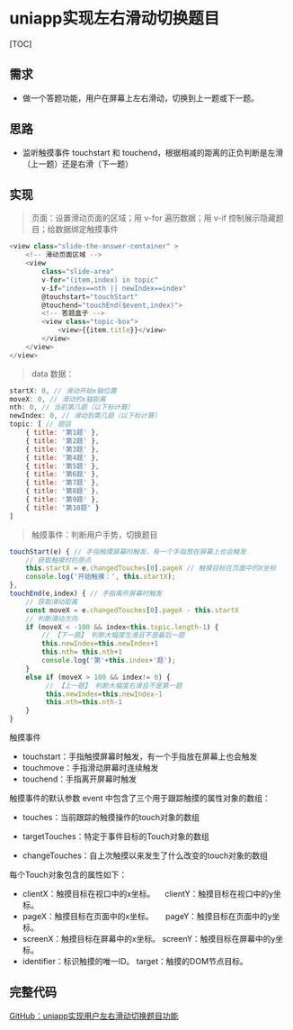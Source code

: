 # uniapp实现左右滑动切换题目

[TOC]

## 需求

- 做一个答题功能，用户在屏幕上左右滑动，切换到上一题或下一题。

## 思路

- 监听触摸事件 touchstart 和 touchend，根据相减的距离的正负判断是左滑（上一题）还是右滑（下一题）

## 实现

> 页面：设置滑动页面的区域；用 v-for 遍历数据；用 v-if 控制展示隐藏题目；给数据绑定触摸事件

~~~js
<view class="slide-the-answer-container" >
    <!-- 滑动页面区域 -->
    <view 
        class="slide-area" 
        v-for="(item,index) in topic"
        v-if="index==nth || newIndex==index"
        @touchstart="touchStart"
        @touchend="touchEnd($event,index)">
    	<!-- 答题盒子 -->
        <view class="topic-box">
            <view>{{item.title}}</view>
        </view>
    </view>
</view>
~~~

> data 数据：

~~~js
startX: 0, // 滑动开始x轴位置
moveX: 0, // 滑动的x轴距离
nth: 0, // 当前第几题（以下标计算）
newIndex: 0, // 滑动到第几题（以下标计算）
topic: [ // 题目
    { title: '第1题' },
    { title: '第2题' },
    { title: '第3题' },
    { title: '第4题' },
    { title: '第5题' },
    { title: '第6题' },
    { title: '第7题' },
    { title: '第8题' },
    { title: '第9题' },
    { title: '第10题' }
]
~~~

>触摸事件：判断用户手势，切换题目

~~~js
touchStart(e) { // 手指触摸屏幕时触发，有一个手指放在屏幕上也会触发
    // 获取触摸时的原点
    this.startX = e.changedTouches[0].pageX // 触摸目标在页面中的X坐标
    console.log('开始触摸：', this.startX);
},
touchEnd(e,index) { // 手指离开屏幕时触发
    // 获取滑动距离
    const moveX = e.changedTouches[0].pageX - this.startX
    // 判断滑动方向
    if (moveX < -100 && index<this.topic.length-1) {
    	// 【下一题】 判断大幅度左滑且不是最后一题
        this.newIndex=this.newIndex+1
        this.nth= this.nth+1
        console.log('第'+this.index+'题');
    }
    else if (moveX > 100 && index!= 0) { 
         // 【上一题】 判断大幅度右滑且不是第一题
         this.newIndex=this.newIndex-1
         this.nth=this.nth-1
    }
}
~~~



触摸事件

-  touchstart：手指触摸屏幕时触发，有一个手指放在屏幕上也会触发
-  touchmove：手指滑动屏幕时连续触发
-  touchend：手指离开屏幕时触发

触摸事件的默认参数 event 中包含了三个用于跟踪触摸的属性对象的数组：

- touches：当前跟踪的触摸操作的touch对象的数组
- targetTouches：特定于事件目标的Touch对象的数组

- changeTouches：自上次触摸以来发生了什么改变的touch对象的数组

每个Touch对象包含的属性如下：

- clientX：触摸目标在视口中的x坐标。 　clientY：触摸目标在视口中的y坐标。
- pageX：触摸目标在页面中的x坐标。 　  pageY：触摸目标在页面中的y坐标。
- screenX：触摸目标在屏幕中的x坐标。    screenY：触摸目标在屏幕中的y坐标。
- identifier：标识触摸的唯一ID。                target：触摸的DOM节点目标。



## 完整代码

[GitHub：uniapp实现用户左右滑动切换题目功能](https://github.com/Joye-xiao/uniapp-demo/tree/master/slide-the-answer-demo)
